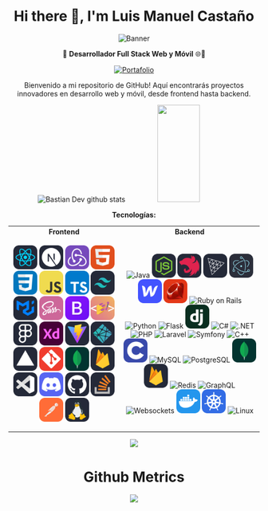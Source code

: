 
<h1 align="center">Hi there 👋, I'm Luis Manuel Castaño</h1>
<p align="center">
  <img src="#" alt="Banner" style="width: 700px; height: auto; transition: transform 0.2s ease-in-out;">
</p>
<p align="center">
  🚀 <strong>Desarrollador Full Stack Web y Móvil</strong> 🌐📱
</p>
<p align="center">
  <a href="https://portafolio-b65f5.web.app/"><img src="https://img.shields.io/badge/🌐-Mi_Portafolio-000000?style=for-the-badge" alt="Portafolio"/></a>
</p>

<p align="center">
  Bienvenido a mi repositorio de GitHub! Aquí encontrarás proyectos innovadores en desarrollo web y móvil, desde frontend hasta backend.
</p>
<div align="center">  
  <img width="49%" height="195px" src="https://github-readme-stats.vercel.app/api?username=bastndev&show_icons=true&count_private=true&hide_border=true&title_color=02D9F7FF&icon_color=02D9F7FF&text_color=c9d1d9&bg_color=0d1117" alt="Bastian Dev github stats" /> 
  
  <img width="41%" height="195px" src="https://github-readme-stats.vercel.app/api/top-langs/?username=bastndev&layout=compact&hide_border=true&title_color=02D9F7FF&text_color=02D9F7FF&bg_color=0d1117" />
</div> 

<p align="center">
  <b>Tecnologías:</b>
</p>
<table align="center">
  <tr>
    <td align="center"><strong>Frontend</strong></td>
    <td align="center"><strong>Backend</strong></td>
  </tr>
  <tr>
    <td align="center">
      <p align="center">
        <img src="https://github.com/tandpfun/skill-icons/blob/main/icons/React-Dark.svg" width="48" title="React.js"> 
        <img src="https://github.com/tandpfun/skill-icons/blob/main/icons/NextJS-Dark.svg" width="48" title="Next.js">  
        <img src="https://github.com/tandpfun/skill-icons/blob/main/icons/Redux.svg" width="48" title="Redux.js">
        <img src="https://github.com/tandpfun/skill-icons/blob/main/icons/HTML.svg" width="48" title="HTML"> 
        <img src="https://github.com/tandpfun/skill-icons/blob/main/icons/CSS.svg" width="48" title="CSS">   
        <img src="https://github.com/tandpfun/skill-icons/blob/main/icons/JavaScript.svg" width="48" title="JavaScript">   
        <img src="https://github.com/tandpfun/skill-icons/blob/main/icons/TypeScript.svg" width="48" title="TypeScript">    
        <img src="https://github.com/tandpfun/skill-icons/blob/main/icons/TailwindCSS-Dark.svg" width="48" title="TailwindCSS">   
        <img src="https://github.com/tandpfun/skill-icons/blob/main/icons/MaterialUI-Dark.svg" width="48" title="Material-UI">   
        <img src="https://github.com/tandpfun/skill-icons/blob/main/icons/Sass.svg" width="48" title="Sass">  
        <img src="https://github.com/tandpfun/skill-icons/blob/main/icons/Bootstrap.svg" width="48" title="Bootstrap">  
        <img src="https://github.com/tandpfun/skill-icons/blob/main/icons/StyledComponents.svg" width="48" title="Styled Components">  
        <img src="https://github.com/tandpfun/skill-icons/blob/main/icons/Figma-Dark.svg" width="48" title="Figma">   
        <img src="https://github.com/tandpfun/skill-icons/blob/main/icons/XD.svg" width="48" title="Adobe XD">   
        <img src="https://github.com/tandpfun/skill-icons/blob/main/icons/Vite-Dark.svg" width="48" title="Vite">  
        <img src="https://github.com/tandpfun/skill-icons/blob/main/icons/Netlify-Dark.svg" width="48" title="Netlify">  
        <img src="https://github.com/tandpfun/skill-icons/blob/main/icons/Vercel-Dark.svg" width="48" title="Vercel">  
        <img src="https://github.com/tandpfun/skill-icons/blob/main/icons/Git.svg" width="48" title="Git">  
        <img src="https://github.com/tandpfun/skill-icons/blob/main/icons/MongoDB.svg" width="48" title="MongoDB">  
        <img src="https://github.com/tandpfun/skill-icons/blob/main/icons/Firebase-Dark.svg" width="48" title="Firebase">   
        <img src="https://github.com/tandpfun/skill-icons/blob/main/icons/VSCode-Dark.svg" width="48" title="Visual Studio Code">   
        <img src="https://github.com/tandpfun/skill-icons/blob/main/icons/Discord.svg" width="48" title="Discord">   
        <img src="https://github.com/tandpfun/skill-icons/blob/main/icons/Github-Dark.svg" width="48" title="GitHub">   
        <img src="https://github.com/tandpfun/skill-icons/blob/main/icons/StackOverflow-Dark.svg" width="48" title="Stack Overflow">   
        <img src="https://github.com/tandpfun/skill-icons/blob/main/icons/Postman.svg" width="48" title="Postman">   
        <img src="https://github.com/tandpfun/skill-icons/blob/main/icons/Linux-Dark.svg" width="48" title="Linux">   
      </p>
    </td>
    <td align="center">
      <p align="center">
        <img src="https://github.com/tandpfun/skill-icons/blob/main/icons/Java.svg" width="48" title="Java">   
        <img src="https://github.com/tandpfun/skill-icons/blob/main/icons/NodeJS-Dark.svg" width="48" title="Node.js">   
        <img src="https://github.com/tandpfun/skill-icons/blob/main/icons/NestJS-Dark.svg" width="48" title="Nest.js">   
        <img src="https://github.com/tandpfun/skill-icons/blob/main/icons/ThreeJS-Dark.svg" width="48" title="Three.js">   
        <img src="https://github.com/tandpfun/skill-icons/blob/main/icons/Electron.svg" width="48" title="Electron">   
        <img src="https://github.com/tandpfun/skill-icons/blob/main/icons/Webflow.svg" width="48" title="Webflow">  
        <img src="https://github.com/tandpfun/skill-icons/blob/main/icons/Ruby.svg" width="48" title="Ruby">   
        <img src="https://github.com/tandpfun/skill-icons/blob/main/icons/RubyOnRails.svg" width="48" title="Ruby on Rails">   
        <img src="https://github.com/tandpfun/skill-icons/blob/main/icons/Python.svg" width="48" title="Python">   
        <img src="https://github.com/tandpfun/skill-icons/blob/main/icons/Flask.svg" width="48" title="Flask">   
        <img src="https://github.com/tandpfun/skill-icons/blob/main/icons/Django.svg" width="48" title="Django">   
        <img src="https://github.com/tandpfun/skill-icons/blob/main/icons/Csharp.svg" width="48" title="C#">   
        <img src="https://github.com/tandpfun/skill-icons/blob/main/icons/.NET.svg" width="48" title=".NET">   
        <img src="https://github.com/tandpfun/skill-icons/blob/main/icons/PHP.svg" width="48" title="PHP">   
        <img src="https://github.com/tandpfun/skill-icons/blob/main/icons/Laravel.svg" width="48" title="Laravel">   
        <img src="https://github.com/tandpfun/skill-icons/blob/main/icons/Symfony.svg" width="48" title="Symfony"> 
        <img src="https://github.com/tandpfun/skill-icons/blob/main/icons/C++.svg" width="48" title="C++">   
        <img src="https://github.com/tandpfun/skill-icons/blob/main/icons/C.svg" width="48" title="C">   
        <img src="https://github.com/tandpfun/skill-icons/blob/main/icons/MySQL.svg" width="48" title="MySQL">   
        <img src="https://github.com/tandpfun/skill-icons/blob/main/icons/PostgreSQL.svg" width="48" title="PostgreSQL">   
        <img src="https://github.com/tandpfun/skill-icons/blob/main/icons/MongoDB.svg" width="48" title="MongoDB">   
        <img src="https://github.com/tandpfun/skill-icons/blob/main/icons/Firebase-Dark.svg" width="48" title="Firebase">   
        <img src="https://github.com/tandpfun/skill-icons/blob/main/icons/Redis.svg" width="48" title="Redis">   
        <img src="https://github.com/tandpfun/skill-icons/blob/main/icons/GraphQL.svg" width="48" title="GraphQL">   
        <img src="https://github.com/tandpfun/skill-icons/blob/main/icons/Websockets.svg" width="48" title="Websockets">   
        <img src="https://github.com/tandpfun/skill-icons/blob/main/icons/Docker.svg" width="48" title="Docker">   
        <img src="https://github.com/tandpfun/skill-icons/blob/main/icons/Kubernetes.svg" width="48" title="Kubernetes">   
        <img src="https://github.com/tandpfun/skill-icons/blob/main/icons/Linux.svg" width="48" title="Linux">   
      </p>
    </td>
  </tr>
</table>
   
       


<p align="center">
 <img  src="https://github-readme-streak-stats.herokuapp.com?user=bastndev&theme=tokyonight_duo&hide_border=true"
</p>

<h1 align="center">Github Metrics </h1><p align="center">
<img width="725em" src="https://github-profile-summary-cards.vercel.app/api/cards/profile-details?username=bastndev&theme=github_dark" />
</p>


